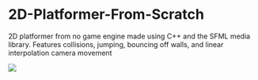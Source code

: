 # 2D-Platformer-From-Scratch

2D platformer from no game engine made using C++ and the SFML media library.
Features collisions, jumping, bouncing off walls, and linear interpolation camera movement

![](https://media.giphy.com/media/jfb9dwHjNn6vEKXLNq/giphy.gif)
